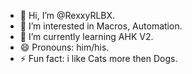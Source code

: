- 👋 Hi, I’m @RexxyRLBX.
- 👀 I’m interested in Macros, Automation.
- 🌱 I’m currently learning AHK V2.
- 😄 Pronouns: him/his.
- ⚡ Fun fact: i like Cats more then Dogs.
